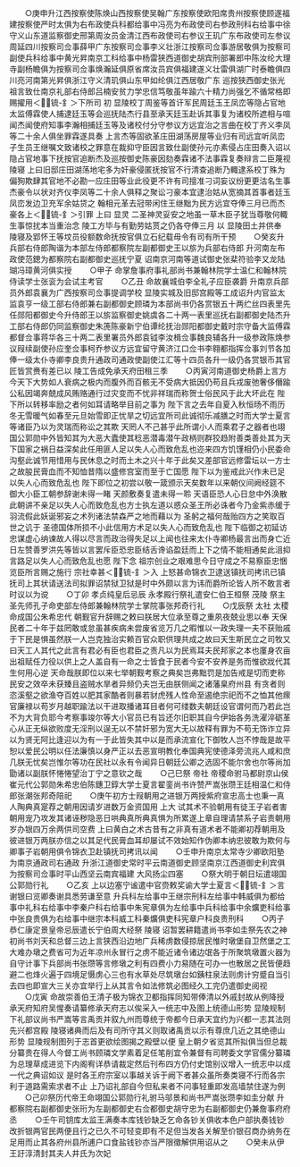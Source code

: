 <!-- { "loadSidebar": true } -->
　　○庚申升江西按察使陈焕山西按察使吴翰广东按察使欧阳席贵州按察使顾遂福建按察使严时太俱为右布政使兵科都给事中冯亮为布政使司右参政刑科右给事中徐守义山东道监察御史邢第周汝员金清江西布政使司右参议王玑广东布政使司左参议周延四川按察司佥事薛甲广东按察司佥事李义壮浙江按察司佥事游居敬俱为按察司副使兵科给事中黄光昇南京工科给事中杨雷狭西道御史胡宾刑部署郎中陈汝纶大理寺副杨瞻俱为按察司佥事焕瀚延俱原省席汝员宾俱福建遂义壮雷俱湖广时泰瞻俱四川亮河南第光昇俱浙江守义清玑俱山东甲如纶俱江西居敬广东  巡按狭西御史张光祖言致仕南京礼部右侍郎吕楠安贫力学忠信笃敬虽年踰六十精力尚强乞不循常格即赐擢用＜锍-釒＞下所司  初  显陵校丁周鉴等首讦军民周廷玉王凤峦等隐占官地太监傅霖使人捕逮廷玉等会巡抚陆杰行县至承天廷玉赴诉其事复为诸校所遮相与喧闻杰闻使府知事李瀚相捕廷玉等及诸校付分守参议方远宜治之言曲在校丁齐义李凤等二十余人俱坐罪霖遂具奏  上言杰等固欲革庄田湖荡房屋等业归有司远宜听凤峦子生员王继嘱文致诸校之罪意在裁抑守臣因言致仕副使孙元亦素侵占庄田奏入诏以隐占官地事下抚按官追断杰及巡按御史陈豪因劾奏霖诸不法事霖复奏辩言二臣蔑视  陵寝  上曰旧邸庄田湖荡地宅多为奸豪侵匿抚按官不行清查追断乃輙逮系校丁殊为偏狥欺肆其官地不必勘一应庄田等业此役更不许有司擅准刁词妄议纷更更沽名生事杰豪令以状对齐仪李凤等二十余人俱释之聚讼刁豪本宜逮治姑从宽摘其首事者廷玉凤峦发边卫充军余姑贷之  翰相元革去冠带闲住王继黜为民方远宜夺俸三月已而杰豪各上＜锍-釒＞引罪  上曰  显灵  二圣神灵妥安之地虽一草木臣子犹当尊敬何輙生事惊扰本当重治念  陵工方毕与有勤劳姑贳之仍各夺俸三月  以  显陵田土并供奉  陵寝及郢怀王等坟员役额数命抚按官俱立石纪载毋令有司有所干预
　　○癸亥升兵部右侍郎陶谐为本部左侍郎都察院左副都御史王以旂为兵部右侍郎  升河南左布政使范鏓为都察院右副都御史巡抚宁夏  诏南京河南等道试御史张棐符验李又龙陆瑚冯璋黄河俱实授
　　○甲子  命掌詹事府事礼部尚书兼翰林院学士温仁和翰林院侍读学士张衮为会试主考官
　　○乙丑  命故襄城伯李全礼子应臣袭爵  升南京兵部员外郎袁襄为广西按察司佥事提调学校  显陵实城及旧邸宫殿等工成诏升内官监太监袁亨一级工部右侍郎兼右副都御史顾璘为本部尚书仍各赏银五十两纻丝四表里先任郧阳都御史今升侍郎王以旂监察御史姚虞各二十两一表里巡抚右副都御史陆杰升工部右侍郎仍同监察御史朱箎陈豪新宁伯谭纶抚治郧阳都御史戴时宗守备大监傅霖都督佥事蒋华各三十两二表里署员外郎袁钺李汝楫佥事魏良辅各升一级参政陈焕参议叚续副使孙应奎佥事柯乔参议方远宜留守黄济江口佥书李翱都指挥佥事刘节各加俸一级太仆寺卿李良贵升通政司通政使副使江汇等十四员各升一级仍各赏银币其官匠皆赏赉有差已以  陵工告成免承天府田租三季
　　○丙寅河南道御史杨爵上言方今天下大势如人衰病之极内而腹外而百骸无不受病大抵因仍苟且兵戎废弛奢侈僭踰公私因竭奔兢成风贿赂通行过灾变而不忧非祥瑞而称贺士俗民风于此大坏此在  陛下所以转移率励之者何如耳请略举目前之事为  陛下言之去年自夏入秋恒旸不雨历冬无雪暖气如春至元旦始雪即正忧旱之切远宜所司此诚彻乐减膳之时而大学士夏言等诸臣乃以为灵瑞而称讼之其欺  天罔人不己甚乎此所谓小人而乘君子之器者也翊国公郭勋中外皆知其为大恶大蠹使其稔恶潜毒潜午政柄则群狡趋附善类善处其为天下国家之祸日益深矣此任用匪人足以失人心而致危乱也迩来四方饥馑相仍小民委命沟壑此诚节用惜用与民休息之时而土木之兴十年于此矣又差部官远修雷坛以一方士之故朘民膏血而不知恤昔隋以盛修宫室而至于亡国愿  陛下以为鉴戒此兴作未已足以失人心而致危乱也  陛下即位之初尝以敬一箴颁示天矣数年以来朝仪间阙经筵不御大小臣工朝参辞谢未得一睹  天颜敷奏复遣未得一聆  天语臣恐人心日怠中外涣散此朝讲不亲足以失人心而致危乱也方士执左道以惑众圣王所必诛者今乃金紫赤缓于羽流假此妖诞邪妄之术列诸法禁森严之地而藉以为  圣躬之福何哉贻四方之笑取百世之讥于  圣德国体所损不小此信用方术足以失人心而致危乱也  陛下临御之初延访忠谋虚心纳谏故人得以尽言而政治得失足以上闻也往来太仆寺卿杨最言出而身亡近日左赞善罗洪先等皆以言罢斥臣恐忠臣结舌谗谄盈廷而上下之情不能相通矣此沮抑言路足以失人心而致危乱也愿  陛下念  祖宗创业之艰难思今日守成之不易察臣忠悃览臣所言赐之施行  宗社幸甚＜锍-釒＞入  上怒甚命锦衣卫逮送镇抚司拷讯已镇抚司上其状请送法司拟罪诏禁狱卫狱是时中外颇以言为讳而爵所论皆人所不敢言者时议以为谠
　　○丁卯  孝贞纯皇后忌辰  永孝殿行祭礼遣安仁伯王桓祭  茂陵  祭主圣先师孔子命吏部左侍郎兼翰林院学士掌院事张邦奇行礼
　　○戊辰祭  太社  太稷命成国公朱希忠代  朝觐官升辞赐之敕曰朕居大位承至尊之重夙夜兢业思以奉  天保民者二十年于兹罔敢或怠虽甚疾病未尝废省览万几之暇惟以一政失理一夫不获贻戚于下民是惧虽然朕一人岂克独治实赖百官众职供理共成之故曰天生斯民立之司牧又曰天工人其代之此言有君必有臣也君臣之责凡以为民焉耳夫民邦家之本也廑身农亩出祖赋任力役以供上之人盖自有一命之士皆食于民者今安不安养是务而惟欲戕代其生何用心逆  天命哉朕即位以来七举朝觐考察之典矣岂弗黜罚是加告戒是切而吏称民安之效卒未获臻且盗贼水旱者异频仍夫岂无由朕侧闻之诸藩臬府州县  有贪者则恣溪壑之欲渔夺百姓以肥其家酷者则暴若豺虎残人性命至遏绝宗祀而不之恤其他瘝官廉禄以苟岁月越职踰法以干进取播诸耳目者何可缕数夫朝廷设官谓何而乃若此岂不为大背负耶今考察事竣尔等大小官员已有旨还尔旧职其自今伊始各务洗濯淬砺革心从正无纵欲败度无淫刑以逞无以不禁奸邪为宽大无以故释有罪为不苟无饰诈立异以为贤无阿比逢迎以为有一于此皆失其中以是而承流宣化下御牧人岂不悖哉是故平恕以爱民公明以任法廉慎以身严正以去恶宣明教化奉国典宪使德泽旁流兆人咸和庶几朕无忧矣岂惟尔等功在民社以永有令闻异日朝廷公卿之选固不能尔舍也尔等尚加勖诸以副朕怀惓惓望治丁宁之意钦之哉
　　○己巳祭  帝社  帝稷命驸马都尉京山侯崔元代公郭勋朱希忠伯陈鏸卫錞大学士夏言翟銮尚书许赞严嵩张瓒王廷相温仁和侍郎张潮张邦奇陪祀
　　○庚午初方士叚朝用之进银万两授紫府宣忠高士也秉一真人陶典真寔荐之朝用因请岁进数万金资国用  上大  试其术不验朝用有徒王子岩者害朝用宠乃攻发其诸诬秽隐恶日哄典真所典真惧为所累遂上章自理请禁系子岩责朝用岁办银四万余两供司空费  上曰黄白之术古昔有之非真有道术者不能卿初荐朝用及彼进银万两朕亦信之以其足代民膏血耳却屡试不效始知作伪卿本纳忠彼敢为欺何与卿事子岩朝用俱令锦衣卫赴镇抚司拷讯以闻
　　○壬申升南京太常寺少卿欧阳塾为南京通政司右通政  升浙江道御史常时平云南道御史顾坚南京江西道御史利宾俱为按察司佥事时平山西坚云南宾福建  大风扬尘四塞
　　○祭大明于朝日坛遣翊国公郭勋行礼
　　○乙亥  上以边塞宁谧遣中官赍敕奖谕大学士夏言＜锍-釒＞言谢银曰览卿奏谢具悉劳谦至意  升兵科左给事中王继宗刑科左给事中韩威俱为都给事中礼科右给事中李秦户科右给事中朱宪章俱为左给事中兵科给事中余爌吏科给事中张良贵俱为右给事中继宗本科威工科秦爌俱吏科宪章户科良贵刑科
　　○丙子  恭仁康定景皇帝忌辰遣长宁伯周大经祭  陵寝  诏暂罢耕籍遣尚书李如圭祭先农之神  初尚书刘天和总督三边上言狭西沿边地广兵稀虏数侵掠居民惟时墩堡自卫然堡之工大难办墩之费省可为近年凉州永冒行之虏不能近诸令诸边氓各于所聚筑墩置火器为自守计事下兵部尚书张瓒等言修墩之利有四费小力易随在可办一也散居之民皆便趋避二也烽火遍于四境足慑虏心三也有水草处尽筑墩台如銕柱泉法则虏计穷蹙自当引去四也即宣大三关亦宜举行上从其言令如法修筑必图经久工完仍遣御史阅视
　　○戊寅  命故崇善伯王清子极为锦衣卫都指挥同知带俸清以外戚封故从例降授  承天府知府吴惺奏请纂修承天府志以俟采入一统志中及图上统德山形势  显陵规制下礼部议尚书严嵩等言禹贡并叙九州而尊统于帝都今日承天宜约为兴都一志其法则先兴都宫殿  陵寝诸典而后及有司所守其义则取诸禹贡以示有尊庶几近之其绝德山形势  显陵规制图列于志首更欲绘图揭之殿壁以便  皇上朝夕省览其所拟俱当但总裁分纂贵在得人今督工尚书顾璘文学素着足任笔削宜令兼督有司聘委文学官儒分纂璘为总理草成进览下内阁宥详恭请裁定然后刊布四方仍付史馆别议增入一统志中以成一代之典诏如议  是时各王府宗室以事越关诉于阙下者甚众虽所奏类寝不行而各宗利于道路需索求者不止  上乃诏礼部自今但私来者不问事轻重即发高墙禁住遂为例
　　○己卯祭历代帝王命翊国公郭勋行礼驸马邬景和尚书严嵩张瓒李如圭分献  升都察院右副都御史张珩为左副都御史右佥都御史胡守忠为右副都御史仍兼詹事府府丞
　　○壬午司钥库太监王满奏本库钱钞缺乏乞命各钞关俱收本色户部执奏钱钞改折银两官民两便且行之已久不可轻变即有不足但当发各关解至价银召商办纳务在足用而止其各府州县所逋户口食盐钱钞亦当严限徵解供用诏从之
　　○癸未从伊王訏淳清封其夫人井氏为次妃
